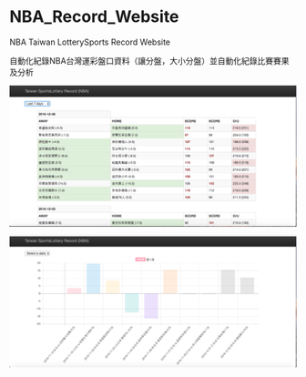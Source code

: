 # NBA_Record_Website
NBA Taiwan LotterySports Record Website

自動化紀錄NBA台灣運彩盤口資料（讓分盤，大小分盤）並自動化紀錄比賽賽果及分析


![image](https://github.com/rickych1123/NBA_Record_Website/blob/master/image/螢幕快照%202016-12-06%20下午8.07.41.png)

![image](https://github.com/rickych1123/NBA_Record_Website/blob/master/image/%E8%9E%A2%E5%B9%95%E5%BF%AB%E7%85%A7%202016-12-06%20%E4%B8%8B%E5%8D%888.08.05.png)

